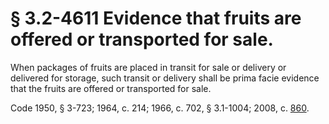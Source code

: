 # § 3.2-4611 Evidence that fruits are offered or transported for sale.

<p>When packages of fruits are placed in transit for sale or delivery or delivered for storage, such transit or delivery shall be prima facie evidence that the fruits are offered or transported for sale.</p><p>Code 1950, § 3-723; 1964, c. 214; 1966, c. 702, § 3.1-1004; 2008, c. <a href='http://lis.virginia.gov/cgi-bin/legp604.exe?081+ful+CHAP0860'>860</a>.</p>